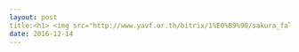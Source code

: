```yaml
---
layout: post
title:<h1> <img src="http://www.yavf.or.th/bitrix/1%E0%B9%90/sakura_falling.gif" alt="sakura"/>"My Site" <img src="http://www.yavf.or.th/bitrix/1%E0%B9%90/sakura_falling.gif" alt="sakura"/></h1>
date: 2016-12-14
---
```


